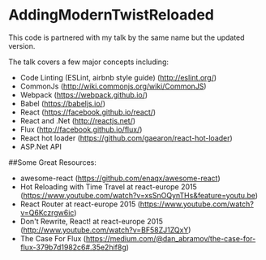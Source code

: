# AddingModernTwistReloaded
 This code is partnered with my talk by the same name but the updated version.
 
 The talk covers a few major concepts including: 
* Code Linting (ESLint, airbnb style guide) (http://eslint.org/)
* CommonJs (http://wiki.commonjs.org/wiki/CommonJS)
* Webpack (https://webpack.github.io/)
* Babel (https://babeljs.io/)
* React (https://facebook.github.io/react/)
* React and .Net (http://reactjs.net/)
* Flux (http://facebook.github.io/flux/)
* React hot loader (https://github.com/gaearon/react-hot-loader)
* ASP.Net API

##Some Great Resources: 
* awesome-react (https://github.com/enaqx/awesome-react)
* Hot Reloading with Time Travel at react-europe 2015 (https://www.youtube.com/watch?v=xsSnOQynTHs&feature=youtu.be)
* React Router at react-europe 2015 (https://www.youtube.com/watch?v=Q6Kczrgw6ic)
* Don't Rewrite, React! at react-europe 2015 (http://www.youtube.com/watch?v=BF58ZJ1ZQxY)
* The Case For Flux (https://medium.com/@dan_abramov/the-case-for-flux-379b7d1982c6#.35e2hif8g)


